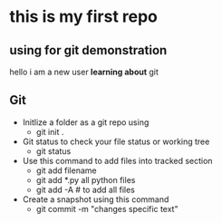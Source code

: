 # this is my first repo

## using for git demonstration 

hello i am a new user **learning about** git 

## Git 

* Initlize a folder as a git repo using
	* git init . 
* Git status to check your file status or working tree
	* git status 
* Use this command to add files into tracked section 
	* git add filename 
	* git add \*.py all python files 
	* git add -A # to add all files
* Create a snapshot using this command 
	* git commit -m "changes specific text"  
